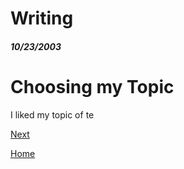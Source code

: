 # Writing #
##### 10/23/2003

# Choosing my Topic #

I liked my topic of te

[Next](entry02.md)

[Home](../README.md)
